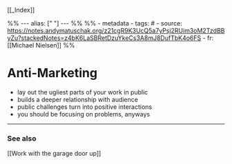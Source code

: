 
[[_Index]]

%% ---
alias: [" "]
--- %%
%% - metadata
	- tags: #
	- source: https://notes.andymatuschak.org/z21cgR9K3UcQ5a7yPsj2RUim3oM2TzdBByZu?stackedNotes=z4bK6LaSBRetDzuYkeCs3A8mJ8DufTbK4o6FS
	- fr: [[Michael Nielsen]]
%%

# Anti-Marketing
- lay out the ugliest parts of your work in public
- builds a deeper relationship with audience
- public challenges turn into positive interactions
- you should be focusing on problems, anyways

-------------
### See also
[[Work with the garage door up]]

